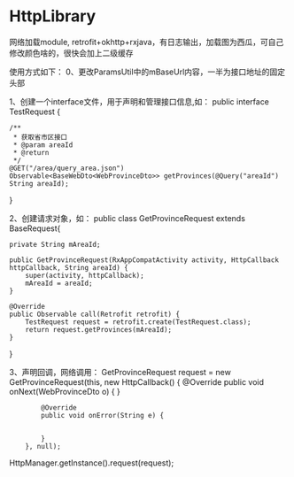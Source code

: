 # HttpLibrary
网络加载module, retrofit+okhttp+rxjava，有日志输出，加载图为西瓜，可自己修改颜色啥的，很快会加上二级缓存

使用方式如下：
0、更改ParamsUtil中的mBaseUrl内容，一半为接口地址的固定头部

1、创建一个interface文件，用于声明和管理接口信息,如：
public interface TestRequest {

    /**
     * 获取省市区接口
     * @param areaId
     * @return
     */
    @GET("/area/query_area.json")
    Observable<BaseWebDto<WebProvinceDto>> getProvinces(@Query("areaId") String areaId);
   
}

2、创建请求对象，如：
public class GetProvinceRequest extends BaseRequest<WebProvinceDto>{

    private String mAreaId;

    public GetProvinceRequest(RxAppCompatActivity activity, HttpCallback httpCallback, String areaId) {
        super(activity, httpCallback);
        mAreaId = areaId;
    }

    @Override
    public Observable call(Retrofit retrofit) {
        TestRequest request = retrofit.create(TestRequest.class);
        return request.getProvinces(mAreaId);
    }
}

3、声明回调，网络调用：
 GetProvinceRequest request = new GetProvinceRequest(this, new HttpCallback<WebProvinceDto>() {
            @Override
            public void onNext(WebProvinceDto o) {
            }

            @Override
            public void onError(String e) {


            }
        }, null);
  HttpManager.getInstance().request(request);
